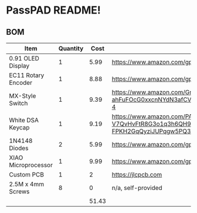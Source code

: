 # PassPAD README!

## BOM

|Item               |Quantity|Cost |Link                                                                                                                                                                                                                                                                                                                                                                                                                                                                                                                                                         |
|-------------------|--------|-----|-------------------------------------------------------------------------------------------------------------------------------------------------------------------------------------------------------------------------------------------------------------------------------------------------------------------------------------------------------------------------------------------------------------------------------------------------------------------------------------------------------------------------------------------------------------|
|0.91 OLED Display  |1       |5.99 |https://www.amazon.com/gp/product/B08F9F8BYB/ref=ewc_pr_img_3?smid=A3CX4TQNUXMB0L&th=1                                                                                                                                                                                                                                                                                                                                                                                                                                                                       |
|EC11 Rotary Encoder|1       |8.88 |https://www.amazon.com/gp/product/B0C6Q67V97/ref=ewc_pr_img_4?smid=A1YZW40LYQY3L1&psc=1                                                                                                                                                                                                                                                                                                                                                                                                                                                                      |
|MX-Style Switch    |1       |9.39 |https://www.amazon.com/Granvela-Equivalent-DIY-Replacing-Mechanical-Keyboard/dp/B073WC1NXL/ref=sr_1_4?crid=1M7G7MXWF16C3&dib=eyJ2IjoiMSJ9.32w3b-NgQLpZs_IH0mLiIsGEv58jSnVB-gwMpDrOaCpDzPIsKYS2TejomBfTaavq-kfwCPF6mG3vwq8_0WCmyiCC4gE7DPys0nIRE-ahFuFOcG0xxcnNYdN3afCVOiAkyuHCwUeeXaebcL0bObmG1XWDGhOx4x66rEuZlqLdOo30FCNQrUY3UqMvrVmHHadCJS5ZrD_BzLwNCzuzsQ1iV2oqOCkTwRZjZcI1d4W6PRI.YFr4SHxNMwRWdSeWdh_rply4vi7bEIC9duJzs3I1Wno&dib_tag=se&keywords=mx+switch+brown&qid=1751054667&sprefix=mx+switch+brown%2Caps%2C136&sr=8-4                              |
|White DSA Keycap   |1       |9.19 |https://www.amazon.com/PATIKIL-Universal-Replacement-Accessories-Mechanical/dp/B0B5KZQ9X9/ref=sr_1_5?crid=2Z6HGB9P5PX9D&dib=eyJ2IjoiMSJ9.trj5QmGI3CcYsOohIjcs2k-1O5qnRTiyZBL_uhKidEjnU5z1ALuWUkTSwZpi4Gso9KLIE3mIvxLWK7tbmXQj-XcX0qC0DMDf_m6z7Dq8iGonU6U-V7QvHvFtR8G3o1q3h6QH9AKwGjCU8t7kbFmiaqwks5AnO3nnfAAjQ_Drqothg0hGf1oag1piftnjvRbFG0KrSNQymdZW4ExqzD-FPKH2GqQyziJUPqgw5PQ3nxs.4jTEZBCjxi9rULkIiGj1rpkIM9xslYhK0TnoNqysW5k&dib_tag=se&keywords=replacement%2Bwhite%2Bkeycap&qid=1751054701&sprefix=replacement%2Bwhite%2Bkeycap%2Caps%2C144&sr=8-5&th=1|
|1N4148 Diodes      |2       |5.99 |https://www.amazon.com/gp/product/B0CKRMK45V/ref=ox_sc_act_title_2?smid=A3FX7C4A9P37IQ&psc=1                                                                                                                                                                                                                                                                                                                                                                                                                                                                 |
|XIAO Microprocessor|1       |9.99 |https://www.amazon.com/gp/product/B09NNVNW7M/ref=ox_sc_act_title_1?smid=A1YP59NGBNBZUR&psc=1                                                                                                                                                                                                                                                                                                                                                                                                                                                                 |
|Custom PCB         |1       |2    |https://jlcpcb.com                                                                                                                                                                                                                                                                                                                                                                                                                                                                                                                                           |
|2.5M x 4mm Screws  |8       |0    |n/a, self-provided                                                                                                                                                                                                                                                                                                                                                                                                                                                                                                                                           |
|                   |        |51.43|                                                                                                                                                                                                                                                                                                                                                                                                                                                                                                                                                             |
